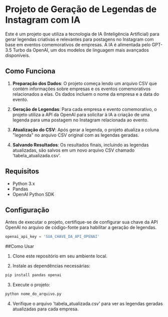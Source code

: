 # Projeto de Geração de Legendas de Instagram com IA

Este é um projeto que utiliza a tecnologia de IA (Inteligência Artificial) para gerar legendas criativas e relevantes para postagens no Instagram com base em eventos comemorativos de empresas. A IA é alimentada pelo GPT-3.5 Turbo da OpenAI, um dos modelos de linguagem mais avançados disponíveis.

## Como Funciona

1. **Preparação dos Dados**: O projeto começa lendo um arquivo CSV que contém informações sobre empresas e os eventos comemorativos relacionados a elas. Os dados incluem o nome da empresa e a data do evento.

2. **Geração de Legendas**: Para cada empresa e evento comemorativo, o projeto utiliza a API da OpenAI para solicitar à IA a criação de uma legenda para uma postagem no Instagram relacionada ao evento.

3. **Atualização do CSV**: Após gerar a legenda, o projeto atualiza a coluna "legenda" no arquivo CSV original com as legendas geradas.

4. **Salvando Resultados**: Os resultados finais, incluindo as legendas atualizadas, são salvos em um novo arquivo CSV chamado 'tabela_atualizada.csv'.

## Requisitos

- Python 3.x
- Pandas
- OpenAI Python SDK

## Configuração

Antes de executar o projeto, certifique-se de configurar sua chave da API OpenAI no arquivo de código-fonte para habilitar a geração de legendas.

```python
openai_api_key = 'SUA_CHAVE_DA_API_OPENAI'
```

##Como Usar

1. Clone este repositório em seu ambiente local.

2. Instale as dependências necessárias:

```python
pip install pandas openai
```
3. Execute o projeto:

```python
python nome_do_arquivo.py
```
4. Verifique o arquivo 'tabela_atualizada.csv' para ver as legendas geradas atualizadas para cada empresa.
